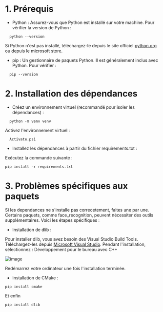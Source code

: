 # 1. Prérequis
- Python : Assurez-vous que Python est installé sur votre machine.
Pour vérifier la version de Python :
```
  python --version
```
Si Python n'est pas installé, téléchargez-le depuis le site officiel [python.org](https://www.python.org/downloads/) ou depuis le microsoft store.

- pip : Un gestionnaire de paquets Python. Il est généralement inclus avec Python. Pour vérifier :
```
  pip --version
```
# 2. Installation des dépendances
- Créez un environnement virtuel (recommandé pour isoler les dépendances) :
```
  python -m venv venv
```
Activez l'environnement virtuel :
```
  Activate.ps1
```

- Installez les dépendances à partir du fichier requirements.txt :

Exécutez la commande suivante :
```
pip install -r requirements.txt
```
# 3. Problèmes spécifiques aux paquets
Si les dependances ne s'installe pas correcetement, faites une par une. Certains paquets, comme face_recognition, peuvent nécessiter des outils supplémentaires. Voici les étapes spécifiques :

- Installation de dlib :

Pour installer dlib, vous avez besoin des Visual Studio Build Tools.
Téléchargez-les depuis [Microsoft Visual Studio](https://visualstudio.microsoft.com/fr/visual-cpp-build-tools/).
Pendant l'installation, sélectionnez :
Développement pour le bureau avec C++

![image](https://github.com/user-attachments/assets/86a93193-5a45-4e4e-abfd-68b7db4002c9)

Redémarrez votre ordinateur une fois l'installation terminée.

- Installation de CMake :
 ```
 pip install cmake
```

Et enfin

```
pip install dlib
```

